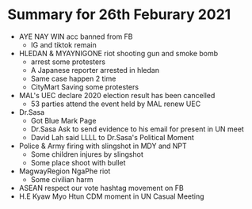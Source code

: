# Summary for 26th Feburary 2021

- AYE NAY WIN acc banned from FB
	- IG and tiktok remain
- HLEDAN & MYAYNIGONE riot shooting gun and smoke bomb
	- arrest some protesters
	- A Japanese reporter arrested in hledan
	- Same case happen 2 time
	- CityMart Saving some protesters
- MAL's UEC declare 2020 election result has been cancelled
	- 53 parties attend the event held by MAL renew UEC 
- Dr.Sasa
	- Got Blue Mark Page
	- Dr.Sasa Ask to send evidence to his email for present in UN meet
	- David Lah said LLLL to Dr.Sasa's Political Moment
- Police & Army firing with slingshot in MDY and NPT 
	- Some children injures by slingshot
	- Some place shoot with bullet
- MagwayRegion NgaPhe riot
	- Some civilian harm
- ASEAN respect our vote hashtag movement on FB
- H.E Kyaw Myo Htun CDM moment in UN Casual Meeting
